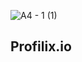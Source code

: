 ![A4 - 1 (1)](https://github.com/Angga-Nugraha/PROFILIX.IO/assets/76716099/db2a30c9-e1fb-4a04-b59b-2856277f0a42)

## Profilix.io

